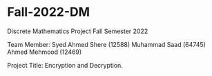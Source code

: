 # Fall-2022-DM
Discrete Mathematics Project Fall Semester 2022

Team Member:
Syed Ahmed Shere (12588)
Muhammad Saad (64745)
Ahmed Mehmood (12469)

Project Title:
Encryption and Decryption.
